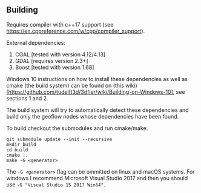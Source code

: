 ## Building
Requires compiler with c++17 support (see https://en.cppreference.com/w/cpp/compiler_support).

External dependencies:
1. CGAL [tested with version 4.12/4.13]
1. GDAL [requires version 2.3+]
1. Boost [tested with version 1.68]

Windows 10 instructions on how to install these dependencies as well as cmake (the build system) can be found on (this wiki)[https://github.com/tudelft3d/3dfier/wiki/Building-on-Windows-10], see sections 1 and 2.

The build system will try to automatically detect these dependencies and build only the geoflow nodes whose dependencies have been found.

To build checkout the submodules and run cmake/make:
```
git submodule update --init --recursive
mkdir build
cd build
cmake ..
make -G <generator>
```

The `-G <generator>` flag can be ommitted on linux and macOS systems. For windows I recommend Microsoft Visual Studio 2017 and then you should use `-G "Visual Studio 15 2017 Win64"`.
